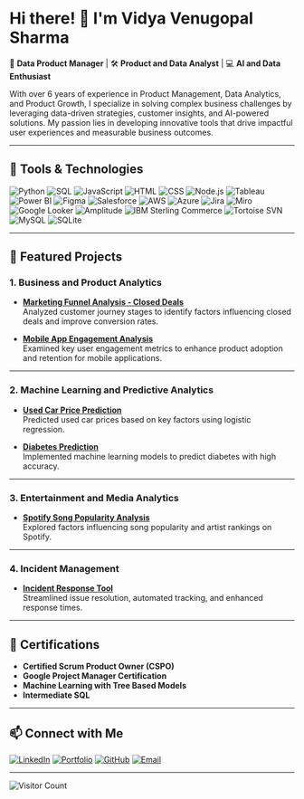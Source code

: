 # Hi there! 👋 I'm Vidya Venugopal Sharma

🎯 **Data Product Manager** | 🛠 **Product and Data Analyst** | 💻 **AI and Data Enthusiast**

With over 6 years of experience in Product Management, Data Analytics, and Product Growth, I specialize in solving complex business challenges by leveraging data-driven strategies, customer insights, and AI-powered solutions. My passion lies in developing innovative tools that drive impactful user experiences and measurable business outcomes.

---

## 🔧 Tools & Technologies
![Python](https://img.shields.io/badge/Python-3776AB?style=for-the-badge&logo=python&logoColor=white)
![SQL](https://img.shields.io/badge/SQL-336791?style=for-the-badge&logo=postgresql&logoColor=white)
![JavaScript](https://img.shields.io/badge/JavaScript-F7DF1E?style=for-the-badge&logo=javascript&logoColor=black)
![HTML](https://img.shields.io/badge/HTML-E34F26?style=for-the-badge&logo=html5&logoColor=white)
![CSS](https://img.shields.io/badge/CSS-1572B6?style=for-the-badge&logo=css3&logoColor=white)
![Node.js](https://img.shields.io/badge/Node.js-339933?style=for-the-badge&logo=nodedotjs&logoColor=white)
![Tableau](https://img.shields.io/badge/Tableau-E97627?style=for-the-badge&logo=tableau&logoColor=white)
![Power BI](https://img.shields.io/badge/Power_BI-F2C811?style=for-the-badge&logo=powerbi&logoColor=black)
![Figma](https://img.shields.io/badge/Figma-F24E1E?style=for-the-badge&logo=figma&logoColor=white)
![Salesforce](https://img.shields.io/badge/Salesforce-00A1E0?style=for-the-badge&logo=salesforce&logoColor=white)
![AWS](https://img.shields.io/badge/AWS-232F3E?style=for-the-badge&logo=amazonaws&logoColor=white)
![Azure](https://img.shields.io/badge/Azure-0078D4?style=for-the-badge&logo=microsoftazure&logoColor=white)
![Jira](https://img.shields.io/badge/Jira-0052CC?style=for-the-badge&logo=jira&logoColor=white)
![Miro](https://img.shields.io/badge/Miro-050038?style=for-the-badge&logo=miro&logoColor=white)
![Google Looker](https://img.shields.io/badge/Google_Looker-4285F4?style=for-the-badge&logo=looker&logoColor=white)
![Amplitude](https://img.shields.io/badge/Amplitude-005DFF?style=for-the-badge&logo=amplitude&logoColor=white)
![IBM Sterling Commerce](https://img.shields.io/badge/IBM_Sterling-052FAD?style=for-the-badge&logo=ibm&logoColor=white)
![Tortoise SVN](https://img.shields.io/badge/Tortoise_SVN-008080?style=for-the-badge&logo=tortoisesvn&logoColor=white)
![MySQL](https://img.shields.io/badge/MySQL-4479A1?style=for-the-badge&logo=mysql&logoColor=white)
![SQLite](https://img.shields.io/badge/SQLite-003B57?style=for-the-badge&logo=sqlite&logoColor=white)

---

## 🚀 Featured Projects
### **1. Business and Product Analytics**
- **[Marketing Funnel Analysis - Closed Deals](https://github.com/vidyasharma17/Marketing-Funnel-Analysis-Closed-Deals-)**  
  Analyzed customer journey stages to identify factors influencing closed deals and improve conversion rates.
  
- **[Mobile App Engagement Analysis](https://github.com/vidyasharma17/Mobile-App-Engagement-Analysis)**  
  Examined key user engagement metrics to enhance product adoption and retention for mobile applications.

---
### **2. Machine Learning and Predictive Analytics**
- **[Used Car Price Prediction](https://github.com/vidyasharma17/Used-Car-Price-Prediction-using-Logisitic-Regression)**  
  Predicted used car prices based on key factors using logistic regression.

- **[Diabetes Prediction](https://github.com/vidyasharma17/Diabetes-Prediction-Using-Logistic-Regression-and-Neural-Networks)**  
  Implemented machine learning models to predict diabetes with high accuracy.

---

### **3. Entertainment and Media Analytics**
- **[Spotify Song Popularity Analysis](https://github.com/vidyasharma17/Analysis-of-key-factors-influencing-song-popularity-and-artist-rankings-of-Spotify-)**  
  Explored factors influencing song popularity and artist rankings on Spotify.

---

### **4. Incident Management**
- **[Incident Response Tool](https://github.com/vidyasharma17/Incidence_Response_Tool)**  
  Streamlined issue resolution, automated tracking, and enhanced response times.

---

## 📜 Certifications
- **Certified Scrum Product Owner (CSPO)**
- **Google Project Manager Certification**
- **Machine Learning with Tree Based Models**
- **Intermediate SQL**

---

## 📫 Connect with Me
[![LinkedIn](https://img.shields.io/badge/LinkedIn-0A66C2?style=for-the-badge&logo=linkedin&logoColor=white)](https://www.linkedin.com/in/vidya-v-sharma/)
[![Portfolio](https://img.shields.io/badge/Portfolio-FF5722?style=for-the-badge&logo=google-chrome&logoColor=white)](https://www.vidyasharma.com/)
[![GitHub](https://img.shields.io/badge/GitHub-181717?style=for-the-badge&logo=github&logoColor=white)](https://github.com/vidyasharma17)
[![Email](https://img.shields.io/badge/Email-D14836?style=for-the-badge&logo=gmail&logoColor=white)](mailto:vidyavenugopalsharma@gmail.com)

---

![Visitor Count](https://komarev.com/ghpvc/?username=vidyasharma17&color=blue&style=flat-square)

